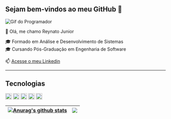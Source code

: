 ## Sejam bem-vindos ao meu GitHub 👋

![Gif do Programador](https://miro.medium.com/v2/resize:fit:640/format:webp/1*dxbvVHJkUh5HagZ7HI0nFw.gif)

👨 Olá, me chamo Reynato Junior

🎓 Formado em Análise e Desenvolvimento de Sistemas
<br>🎓 Cursando Pós-Graduação em Engenharia de Software

📫 [Acesse o meu Linkedin](https://www.linkedin.com/in/reynatojunior/)

-----

## Tecnologias
<p>
<img src="https://cdn.jsdelivr.net/gh/devicons/devicon@latest/icons/html5/html5-original.svg" width="20" /> <img src="https://cdn.jsdelivr.net/gh/devicons/devicon@latest/icons/css3/css3-original.svg" width="20" /> <img src="https://cdn.jsdelivr.net/gh/devicons/devicon@latest/icons/javascript/javascript-original.svg" width="20" /> <img src="https://cdn.jsdelivr.net/gh/devicons/devicon@latest/icons/angular/angular-original.svg" width="20" /> <img src="https://cdn.jsdelivr.net/gh/devicons/devicon@latest/icons/git/git-original.svg" width="20" /> 
</p>


<!-- Github stats-->


| <a href="https://github.com/anuraghazra/github-readme-stats"><img align="center" src="https://github-readme-stats.vercel.app/api?username=reynatojunior&show_icons=true&include_all_commits=true&theme=dracula&hide_border=true" alt="Anurag's github stats" /></a> | <a href="https://github.com/anuraghazra/github-readme-stats"><img align="center" src="https://github-readme-stats.vercel.app/api/top-langs/?username=reynatojunior&layout=compact&theme=dracula&hide_border=true" /></a> |
| ------------- | ------------- |

          

<!--
**reynatojunior/reynatojunior** is a ✨ _special_ ✨ repository because its `README.md` (this file) appears on your GitHub profile.

Here are some ideas to get you started:

- 🔭 I’m currently working on ...
- 🌱 I’m currently learning ...
- 👯 I’m looking to collaborate on ...
- 🤔 I’m looking for help with ...
- 💬 Ask me about ...
- 📫 How to reach me: ...
- 😄 Pronouns: ...
- ⚡ Fun fact: ...
-->
